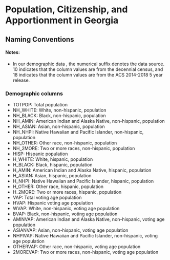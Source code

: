 # Population, Citizenship, and Apportionment in Georgia

## Naming Conventions
#### Notes: 
* In our demographic data , the numerical suffix denotes the data source.  10 indicates that the column values are from the decennial census, and 18 indicates that the column values are from the ACS 2014-2018 5 year release.

### Demographic columns

* TOTPOP: Total population
* NH_WHITE: White, non-hispanic, population
* NH_BLACK: Black, non-hispanic, population
* NH_AMIN: American Indian and Alaska Native, non-hispanic, population
* NH_ASIAN: Asian, non-hispanic, population
* NH_NHPI: Native Hawaiian and Pacific Islander, non-hispanic, population
* NH_OTHER: Other race, non-hispanic, population
* NH_2MORE: Two or more races, non-hispanic, population
* HISP: Hispanic population
* H_WHITE: White, hispanic, population
* H_BLACK: Black, hispanic, population
* H_AMIN: American Indian and Alaska Native, hispanic, population
* H_ASIAN: Asian, hispanic, population
* H_NHPI: Native Hawaiian and Pacific Islander, hispanic, population
* H_OTHER: Other race, hispanic, population
* H_2MORE: Two or more races, hispanic, population
* VAP: Total voting age population
* HVAP: Hispanic voting age population
* WVAP: White, non-hispanic, voting age population
* BVAP: Black, non-hispanic, voting age population
* AMINVAP: American Indian and Alaska Native, non-hispanic, voting age population
* ASIANVAP: Asian, non-hispanic, voting age population
* NHPIVAP: Native Hawaiian and Pacific Islander, non-hispanic, voting age population
* OTHERVAP: Other race, non-hispanic, voting age population
* 2MOREVAP: Two or more races, non-hispanic, voting age population
